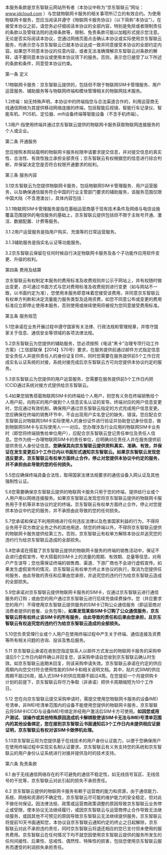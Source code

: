 本服务条款是京东智联云网站所有者（本协议中称为“京东智联云”网址：www.jdcloud.com ）与您就物联网卡服务的相关事项所订立的有效合约。为使用物联网卡服务，您应当阅读并遵守《物联网卡服务协议》（以下简称“本协议”）。在接受本协议之前，请您务必仔细阅读本协议的全部内容，特别是免除或者限制责任的条款以及管辖法院的选择条款等，限制、免责条款可能以加粗形式提示您注意。无论是否实际阅读本协议，您通过网络页面点击确认本协议或实际使用京东智联云服务，均表示您与京东智联云已就本协议达成一致并同意接受本协议的全部约定内容。如果您不同意本协议的任意内容，或者无法准确理解京东智联云对条款的解释，请不要同意本协议或使用本协议项下的服务。否则，表示您已接受了以下所述的条款和条件，同意受本协议约束。

第一条 定义

1.1物联网卡服务：京东智联云提供的，包括但不限于物联网SIM卡管理服务、用户运营服务、辅助服务等与物联网终端和模块管理相关的物联网技术服务。

1.2终端：如无特殊声明，本协议中的终端指您与合法渠道合作的，利用运营商无线通信网络为其提供移动网络连接的终端，包括智能后视镜、智能行车记录仪、智能车机、POS机、定位器、mifi设备终端等智能设备（不含手机终端）。

1.3用户:指使用终端并通过京东智联云提供的物联网卡服务获取物联网连接服务的个人或企业。

第二条 开通服务

您应按照本网站载明的物联网卡服务权限申请要求提交信息，并对提交信息的真实性、合法性、有效性独立承担全部责任；京东智联云有权根据您的信息进行综合判断，并保留决定您是否符合权限开通要求的权利。

第三条 服务内容

3.1京东智联云为您提供物联网卡服务，包括物联网SIM卡管理服务、用户运营服务，以及确保通信服务符合中国的行业主管部门要求的辅助服务，该服务范围仅限中国大陆（不含港澳台），具体内容包括：

3.1.1物联网SIM卡管理服务是指在基础运营商基于现有技术条件及网络与电信设施覆盖范围提供的电信服务的基础上，京东智联云提供包括但不限于主账号开通、激活、数据配置、计费等服务。

3.1.2用户运营服务是指用户购买、充值等的日常运营服务。

3.1.3辅助服务是指实名认证等功能服务。

3.2京东智联云保留在任何时候自行决定物联网卡服务及各个子功能作应用软件变更、升级的权利。

第四条 费用及结算

京东智联云有权制定本服务的费用标准及收费规则并公示于网站上，并有权随时做出变更，亦可通过书面方式与您对费用标准及收费规则进行变更（如与网站不一致，以书面约定为准），您使用本服务即意味着您接受该费用，并同意京东智联云有权单方判断和决定流量能力服务类型及适用资费，如您不同意公布或变更的费用标准应立即停止使用本服务，否则使用或继续使用将被视为您同意接受费用标准。

第五条 服务规范

5.1您承诺在业务开展过程中遵守国家有关法律、行政法规和管理规章，并恪守国家关于信息、通信安全等领域的各项法律法规。

5.2京东智联云为您提供的辅助服务，您必须按照《电话“黑卡”治理专项行动工作方案》（工信部联保【2014】570号）要求，在服务提供前通过邮件方式指定信息安全责任人并提供责任人的身份证复印件。同时您需要在服务提供前5个工作日完成实名认证系统的对接，系统对接完成后京东智联云方可向您提供本协议约定的服务。

5.3京东智联云为您提供的用户运营服务，您需要在服务提供前5个工作日内把ICCID通过系统对接方式提供给京东智联云。

5.4如果您销售搭载物联网SIM卡的终端给个人用户，则您有义务在终端销售给个人用户前，向购买的用户做到个人信息实名认证的宣导。终端对应的用户信息变更时，您应通过有效机制，确保用户通过京东智联云指定的方式完成用户信息变更。您应确保在终端的销售环节中，不会出现用户实名登记的缺失、错误。您应配合京东智联云对物联网SIM卡实际使用人的身份证件进行验证并协助登记身份信息，做到物联网SIM卡与实际使用人一一对应。您办理涉及行业应用的物联网SIM卡业务时（即您将终端销售给单位用户），应配合京东智联云登记责任单位及责任人信息。您作为统一办理物联网SIM卡的责任单位，应明确对应责任人并在服务提供前提供责任人身份证信息。**您确保其向京东智联云提供资料真实、准确、有效，并保证在发生变更后3个工作日内以书面形式通知京东智联云。如果京东智联云发现您违反要求，京东智联云有权单方面终止合作，停止对您提供本协议中约定的服务，并不承担由此导致的您的任何损失。**

5.5您应确保终端具备合法性，取得国家法律法规要求的通信设备入网认证及其他强制性认证。

5.6您需要确保京东智联云提供的物联网卡服务只用于您的终端，提供给行业或个人用户用以网络连接服务。如果京东智联云发现您将京东智联云提供的物联网卡服务用于手机等非本协议约定的终端，京东智联云有权单方面终止合作，停止对您提供本协议中约定的服务，并不承担由此导致的您的任何损失。

5.7您承诺和保证不利用网络进行任何违反法律以及危害国家利益的行为，不得将业务用于双方商定业务之外的其他用途，除您的终端以外，不得将京东智联云提供的物联网卡服务提供给第三方。否则，京东智联云有权单方解除本协议并追究您的违约行为给京东智联云造成的全部损失。

5.8您承诺在搭载了京东智联云提供的物联网卡服务的终端的销售活动中，保证不会进行虚假宣传，夸大搭载的SIM卡上的流量的周期、有效期、总量等信息，对用户产生误导；您也需保证终端的销售商、渠道、下游厂商也不会进行虚假宣传。如果发生虚假宣传的情况，京东智联云有权单方终止本协议的执行，取消为您提供任何服务，由此导致的责任和后果由您承担，并追究您的违约行为给京东智联云造成的全部损失。

5.9您承诺对京东智联云提供物联网卡服务的SIM卡，仅通过京东智联云进行通信服务的订购；或由您的用户通过京东智联云进行后续充值续费操作。您（并应要求您的用户）不得使用京东智联云提供服务的SIM卡订购公众通信服务（即运营商对消费者提供的套餐、业务包等）。**如果发现某些SIM卡订购了公众通信服务，京东智联云将有权终止该SIM卡的所有服务，由此导致的责任和后果由您承担，且京东智联云有权追究您的违约行为给京东智联云造成的全部损失。**

5.10您负责受理行业或个人用户在使用终端过程中产生关于终端、通信连接及资费等所有相关问题的咨询、投诉及售后服务。

5.11 京东智联云承诺在收到您指定联系人以邮件方式发出的物联网卡服务的采购申请后5个工作日内邮件确认并回复您，该采购申请自您收到京东智联云确认时生效。如京东智联云逾期未回复，则该采购申请失效。京东智联云承诺在约定的供应周期内向您交付符合使用性能的SIM卡和相关说明文档。其中，贴片式SIM的供应周期不超过6周，插入式SIM卡的供应周期不超过4周。在您提前一个月提供购卡计划的前提下，京东智联云将尽力争取（非承诺）把供卡周期缩短为10个工作日。

5.12 您在向京东智联云提交采购申请时，需提交使用您物联网卡服务的设备IMEI号清单，非IMEI号清单范围内的设备不能使用您提供的物联网卡服务，京东智联云将SIM卡ICCID与设备IMEI号绑定并经用户激活后SIM卡方可使用。**如因您或用户测试、误操作或其他特殊原因造成机卡解绑致使该SIM卡无法与IMEI号清单范围内的其他设备绑定，您在接到京东智联云书面通知后3个工作日内未提供相应证据证明，京东智联云有权对该SIM卡做停机处理。**

5.13京东智联云将为您提供基于在线技术的用户身份认证能力，以便于您确保用户在使用终端过程中实现实名制认证要求。京东智联云有义务支持您的系统和京东智联云的用户身份认证系统进行对接并提供及时的技术支持。

第六条 免责条款

6.1 由于无线通信网络存在的不可避免的通信不稳定性，如无线信号盲区、无线信号的干扰等，京东智联云对此引起的损失不承担责任。

6.2 京东智联云提供的物联网卡服务有赖于运营商的能力和资源，由于通信能力、系统、网络和资源的不确定性，京东智联云尽可能的维护能力的安全稳定，但对此不做任何保证。因法律法规、政策或运营商政策调整的原因导致京东智联云业务停止或受限，使本协议无法继续履行，或因京东智联云与运营商停止合作导致无法继续服务，或因其他不可预见的原因导致京东智联云无法继续提供服务，京东智联云将提前10天书面通知您，本协议自京东智联云通知约定的终止之日起解除，京东智联云对此不承担违约责任，同时京东智联云将退还相应的您已支付但未使用的服务费用。京东智联云在任何情况下均不就您因使用京东智联云提供的服务所发生的任何间接性、后果性、惩戒性、偶然性、特殊性的损害，包括您使用京东智联云服务而遭受的利润损失承担责任。
